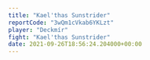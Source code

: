 ```yaml
---
title: "Kael'thas Sunstrider"
reportCode: "3wQm1cVkab6YKLzt"
player: "Deckmír"
fight: "Kael'thas Sunstrider"
date: 2021-09-26T18:56:24.204000+00:00
---
```

